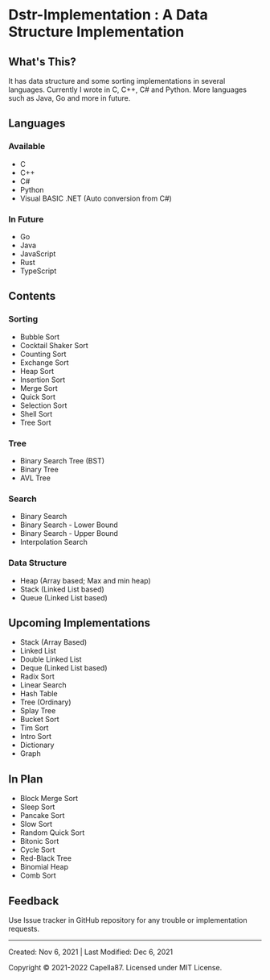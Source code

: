 # Dstr-Implementation : A Data Structure Implementation

## What's This?
It has data structure and some sorting implementations in several languages. Currently I wrote in C, C++, C# and Python. More languages such as Java, Go and more in future.

## Languages

### Available
* C
* C++
* C#
* Python
* Visual BASIC .NET (Auto conversion from C#)

### In Future
* Go
* Java
* JavaScript
* Rust
* TypeScript

## Contents

### Sorting
* Bubble Sort
* Cocktail Shaker Sort
* Counting Sort
* Exchange Sort
* Heap Sort
* Insertion Sort
* Merge Sort
* Quick Sort
* Selection Sort
* Shell Sort
* Tree Sort

### Tree
* Binary Search Tree (BST)
* Binary Tree
* AVL Tree

### Search
* Binary Search
* Binary Search - Lower Bound
* Binary Search - Upper Bound
* Interpolation Search

### Data Structure
* Heap (Array based; Max and min heap)
* Stack (Linked List based)
* Queue (Linked List based)

## Upcoming Implementations
* Stack (Array Based)
* Linked List
* Double Linked List
* Deque (Linked List based)
* Radix Sort
* Linear Search
* Hash Table
* Tree (Ordinary)
* Splay Tree
* Bucket Sort
* Tim Sort
* Intro Sort
* Dictionary
* Graph

## In Plan
* Block Merge Sort
* Sleep Sort
* Pancake Sort
* Slow Sort
* Random Quick Sort
* Bitonic Sort
* Cycle Sort
* Red-Black Tree
* Binomial Heap
* Comb Sort

## Feedback
Use Issue tracker in GitHub repository for any trouble or implementation requests.

---

Created: Nov 6, 2021 | Last Modified: Dec 6, 2021

Copyright © 2021-2022 Capella87. Licensed under MIT License.